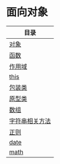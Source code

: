 # 面向对象

| 目录 |
| --- | 
|[对象](./11_object.md) |
|[函数](./01_function.md) |
|[作用域](./02_scope.md) |
|[this](./03_this.md) |
|[包装类](./04_class.md) |
|[原型类](./05_prototype.md) |
|[数组](./06_array.md) |
|[字符串相关方法](./07_string_func.md) |
|[正则](./08_regexp.md) |
|[date](./09_date.md) |
|[math](./10_math.md) |